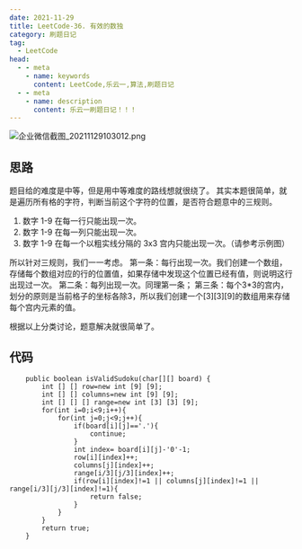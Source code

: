 ```yaml
---
date: 2021-11-29
title: LeetCode-36. 有效的数独
category: 刷题日记
tag:
  - LeetCode
head:
  - - meta
    - name: keywords
      content: LeetCode,乐云一,算法,刷题日记
  - - meta
    - name: description
      content: 乐云一刷题日记！！！
---
```

![企业微信截图_20211129103012.png](https://leyunone-img.oss-cn-hangzhou.aliyuncs.com/image/2021-11-29/企业微信截图_20211129103012.png)
## 思路
题目给的难度是中等，但是用中等难度的路线想就很绕了。
其实本题很简单，就是遍历所有格的字符，判断当前这个字符的位置，是否符合题意中的三规则。

1. 数字 1-9 在每一行只能出现一次。
2. 数字 1-9 在每一列只能出现一次。
3. 数字 1-9 在每一个以粗实线分隔的 3x3 宫内只能出现一次。（请参考示例图）

所以针对三规则，我们一一考虑。
第一条：每行出现一次。我们创建一个数组，存储每个数组对应的行的位置值，如果存储中发现这个位置已经有值，则说明这行出现过一次。
第二条：每列出现一次。同理第一条；
第三条：每个3*3的宫内，划分的原则是当前格子的坐标各除3，所以我们创建一个[3][3][9]的数组用来存储每个宫内元素的值。

根据以上分类讨论，题意解决就很简单了。

## 代码
```
    public boolean isValidSudoku(char[][] board) {
        int [] [] row=new int [9] [9];
        int [] [] columns=new int [9] [9];
        int [] [] [] range=new int [3] [3] [9];
        for(int i=0;i<9;i++){
            for(int j=0;j<9;j++){
                if(board[i][j]=='.'){
                    continue;
                }
                int index= board[i][j]-'0'-1;
                row[i][index]++;
                columns[j][index]++;
                range[i/3][j/3][index]++;
                if(row[i][index]!=1 || columns[j][index]!=1 || range[i/3][j/3][index]!=1){
                    return false;
                }
            }
        }
        return true;
    }
```
